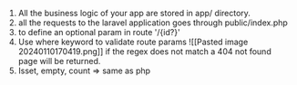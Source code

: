 1. All the business logic of your app are stored in app/ directory.
2. all the requests to the laravel application goes through public/index.php
3. to define an optional param in route '/{id?}'
4. Use where keyword to validate route params
![[Pasted image 20240110170419.png]]
if the regex does not match a 404 not found page will be returned. 
5. Isset, empty, count => same as php